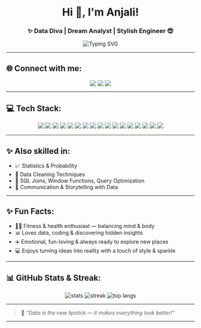 <h1 align="center">Hi 🤭, I'm Anjali!</h1>
<h3 align="center">✨ Data Diva | Dream Analyst | Stylish Engineer 😎</h3>

<p align="center">
  <img src="https://readme-typing-svg.herokuapp.com?font=Fira+Code&weight=500&size=22&pause=1000&color=F70A85&center=true&vCenter=true&multiline=true&width=700&height=100&lines=💻+Fitness+%2B+Beauty+%2B+Tech+%7C+Living+the+Dream;📊+Exploring+data%2C+code%2C+travel%2C+and+life+with+style+and+heart!" alt="Typing SVG">
</p>

---

## 🌐 Connect with me:
<p align="center">
<a href="http://linkedin.com/in/anjaliagrahari25" target="blank"><img align="center" src="https://img.shields.io/badge/LinkedIn-blue?style=for-the-badge&logo=linkedin" /></a>
<a href="https://github.com/anjali-cool" target="blank"><img align="center" src="https://img.shields.io/badge/GitHub-black?style=for-the-badge&logo=github" /></a>
<a href="https://www.instagram.com/connect_the_dots2507" target="blank"><img align="center" src="https://img.shields.io/badge/Instagram-pink?style=for-the-badge&logo=instagram" /></a>
</p>

---

## 💻 Tech Stack:
<p align="center">

<!-- Programming Languages -->
<img src="https://img.shields.io/badge/C++-00599C?style=for-the-badge&logo=c%2B%2B&logoColor=white"/>
<img src="https://img.shields.io/badge/Java-007396?style=for-the-badge&logo=java&logoColor=white"/>
<img src="https://img.shields.io/badge/Python-3776AB?style=for-the-badge&logo=python&logoColor=white"/>

<!-- Data Analysis Tools -->
<img src="https://img.shields.io/badge/Power BI-F2C811?style=for-the-badge&logo=powerbi&logoColor=black"/>
<img src="https://img.shields.io/badge/Tableau-E97627?style=for-the-badge&logo=tableau&logoColor=white"/>
<img src="https://img.shields.io/badge/Google Data Studio-4285F4?style=for-the-badge&logo=googledrive&logoColor=white"/>
<img src="https://img.shields.io/badge/Excel-217346?style=for-the-badge&logo=microsoft-excel&logoColor=white"/>

<!-- Python Libraries -->
<img src="https://img.shields.io/badge/Pandas-150458?style=for-the-badge&logo=pandas&logoColor=white"/>
<img src="https://img.shields.io/badge/NumPy-013243?style=for-the-badge&logo=numpy&logoColor=white"/>
<img src="https://img.shields.io/badge/Matplotlib-11557C?style=for-the-badge&logo=plotly&logoColor=white"/>

<!-- Databases & SQL -->
<img src="https://img.shields.io/badge/SQL-025E8C?style=for-the-badge&logo=sqlite&logoColor=white"/>
<img src="https://img.shields.io/badge/DBMS-4479A1?style=for-the-badge&logo=mysql&logoColor=white"/>

<!-- Notebooks & Apps -->
<img src="https://img.shields.io/badge/Jupyter-F37626?style=for-the-badge&logo=jupyter&logoColor=white"/>
<img src="https://img.shields.io/badge/Streamlit-FF4B4B?style=for-the-badge&logo=streamlit&logoColor=white"/>

<!-- Collaboration & Design -->
<img src="https://img.shields.io/badge/GitHub-black?style=for-the-badge&logo=github"/>
<img src="https://img.shields.io/badge/Notion-000000?style=for-the-badge&logo=notion&logoColor=white"/>
<img src="https://img.shields.io/badge/Canva-00C4CC?style=for-the-badge&logo=canva&logoColor=white"/>

</p>

---

## ✨ Also skilled in:
- 📈 Statistics & Probability  
- 🧹 Data Cleaning Techniques  
- 🔗 SQL Joins, Window Functions, Query Optimization  
- 📝 Communication & Storytelling with Data  

---

## ✨ Fun Facts:
- 🏋️‍♀️ Fitness & health enthusiast — balancing mind & body  
- 📊 Loves data, coding & discovering hidden insights  
- ✈️ Emotional, fun-loving & always ready to explore new places  
- 💻 Enjoys turning ideas into reality with a touch of style & sparkle  

---

## 📊 GitHub Stats & Streak:
<p align="center">
<img src="https://github-readme-stats.vercel.app/api?username=anjali-cool&show_icons=true&theme=radical" alt="stats" />
<img src="https://streak-stats.demolab.com?user=anjali-cool&theme=radical" alt="streak" />
<img src="https://github-readme-stats.vercel.app/api/top-langs/?username=anjali-cool&layout=compact&theme=radical" alt="top langs" />
</p>

---

> 🌟 *“Data is the new lipstick — it makes everything look better!”*

---
